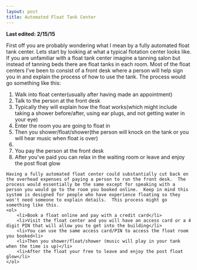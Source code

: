 ```yaml
---
layout: post
title: Automated Float Tank Center
---
```

<b> Last edited: 2/15/15 </b>

First off you are probably wondering what I mean by a fully automated float tank center.  Lets start by looking at what a typical flotation center looks like.  If you are unfamiliar with a float tank center imagine a tanning salon but instead of tanning beds there are float tanks in each room.  Most of the float centers I've been to consist of a front desk where a person will help sign you in and explain the process of how to use the tank.  The process would go something like this:

<ol>
    <li>Walk into float center(usually after having made an appointment)</li>
    <li>Talk to the person at the front desk</li>
    <li>Typically they will explain how the float works(which might include taking a shower before/after, using ear plugs, and not getting water in your eye)</li>
    <li>Enter the room you are going to float in</li>
    <li>Then you shower/float/shower(the person will knock on the tank or you will hear music when float is over)<li>
    <li>You pay the person at the front desk</li>
    <li>After you've paid you can relax in the waiting room or leave and enjoy the post float glow</li>
</ol>

    Having a fully automated float center could substantially cut back on the overhead expenses of paying a person to run the front desk.  The process would essentially be the same except for speaking with a person you would go to the room you booked online.  Keep in mind this system is designed for people who have experience floating so they won't need someone to explain details.  This process might go something like this.
    <ol>
        <li>Book a float online and pay with a credit card</li>
        <li>Visit the float center and you will have an access card or a 4 digit PIN that will allow you to get into the building</li>
        <li>You can use the same access card/PIN to access the float room you booked<li>
        <li>Then you shower/float/shower (music will play in your tank when the time is up)</li>
        <li>After the float your free to leave and enjoy the post float glow</li>
    </ol>
